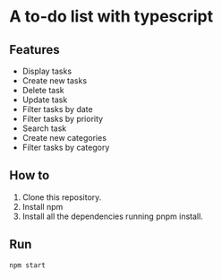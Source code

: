 # A to-do list with typescript

## Features
- Display tasks
- Create new tasks
- Delete task
- Update task
- Filter tasks by date
- Filter tasks by priority
- Search task
- Create new categories
- Filter tasks by category

## How to
1. Clone this repository.
2. Install npm 
3. Install all the dependencies running pnpm install.

## Run
```npm start```